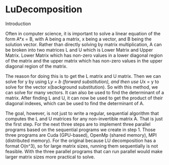 # LuDecomposition

Introduction

Often in computer science, it is important to solve a linear equation of the form A*x = B, with A being a matrix, x being a vector, and B being the solution vector. Rather than directly solving by matrix multiplication, A can be broken into two matrices L and U which is Lower Matrix and Upper Matrix. Lower Matrix which has non-zero values in a lower diagonal region of the matrix and the upper matrix which has non-zero values in the upper diagonal region of the matrix. 

The reason for doing this is to get the L matrix and U matrix. Then we can solve for y by using L*y = b (forward substitution), and then use U*x = y to solve for the vector x(background substitution). So with this method, we can solve for many vectors. It can also be used to find the determinant of a matrix. After finding L and U, it can now be used to get the product of their diagonal indexes, which can be used to find the determinant of A. 

The goal, however, is not just to write a regular, sequential algorithm that computes the L and U matrices for any non-invertible matrix A. That is just the first step. For the next three steps are to implement three parallel programs based on the sequential programs we create in step 1. Those three programs are Cuda (GPU-based), OpenMp (shared memory), MPI (distributed memory). For the original because LU decomposition has a format O(n^3), so for large matrix sizes, running them sequentially is not feasible. With the three parallel programs that can run parallel would make larger matrix sizes more practical to solve.
